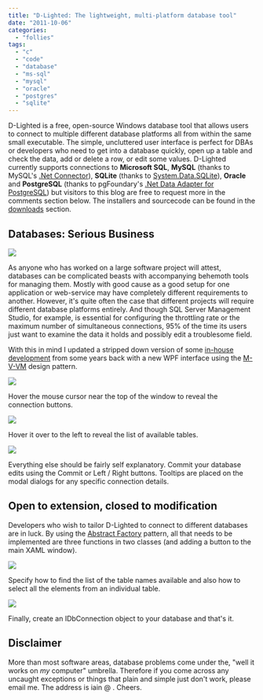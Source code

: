 ```yaml
---
title: "D-Lighted: The lightweight, multi-platform database tool"
date: "2011-10-06"
categories: 
  - "follies"
tags: 
  - "c"
  - "code"
  - "database"
  - "ms-sql"
  - "mysql"
  - "oracle"
  - "postgres"
  - "sqlite"
---
```


D-Lighted is a free, open-source Windows database tool that allows users to connect to multiple different database platforms all from within the same small executable. The simple, uncluttered user interface is perfect for DBAs or developers who need to get into a database quickly, open up a table and check the data, add or delete a row, or edit some values. D-Lighted currently supports connections to **Microsoft SQL**, **MySQL** (thanks to MySQL's [.Net Connector](http://dev.mysql.com/downloads/connector/net/)), **SQLite** (thanks to [System.Data.SQLite](http://system.data.sqlite.org/)), **Oracle** and **PostgreSQL** (thanks to pgFoundary's [.Net Data Adapter for PostgreSQL](http://pgfoundry.org/projects/npgsql/)) but visitors to this blog are free to request more in the comments section below. The installers and sourcecode can be found in the [downloads](https://github.com/lifebeyondfife/D-Lighted) section.

## Databases: Serious Business

![](/images/database.png)

As anyone who has worked on a large software project will attest, databases can be complicated beasts with accompanying behemoth tools for managing them. Mostly with good cause as a good setup for one application or web-service may have completely different requirements to another. However, it's quite often the case that different projects will require different database platforms entirely. And though SQL Server Management Studio, for example, is essential for configuring the throttling rate or the maximum number of simultaneous connections, 95% of the time its users just want to examine the data it holds and possibly edit a troublesome field.

With this in mind I updated a stripped down version of some [in-house development](http://www.lifebeyondfife.com/76-in-house.html) from some years back with a new WPF interface using the [M-V-VM](http://msdn.microsoft.com/en-us/magazine/dd419663.aspx) design pattern.

![](/images/players.png)

Hover the mouse cursor near the top of the window to reveal the connection buttons.

![](/images/tables.png)

Hover it over to the left to reveal the list of available tables.

![](/images/teams.png)

Everything else should be fairly self explanatory. Commit your database edits using the Commit or Left / Right buttons. Tooltips are placed on the modal dialogs for any specific connection details.

## Open to extension, closed to modification

Developers who wish to tailor D-Lighted to connect to different databases are in luck. By using the [Abstract Factory](http://en.wikipedia.org/wiki/Abstract_factory_pattern) pattern, all that needs to be implemented are three functions in two classes (and adding a button to the main XAML window).

![](/images/manager.png)

Specify how to find the list of the table names available and also how to select all the elements from an individual table.

![](/images/creator.png)

Finally, create an IDbConnection object to your database and that's it.

## Disclaimer

More than most software areas, database problems come under the, "well it works on _my_ computer" umbrella. Therefore if you come across any uncaught exceptions or things that plain and simple just don't work, please email me. The address is iain @ <this domain name>. Cheers.
